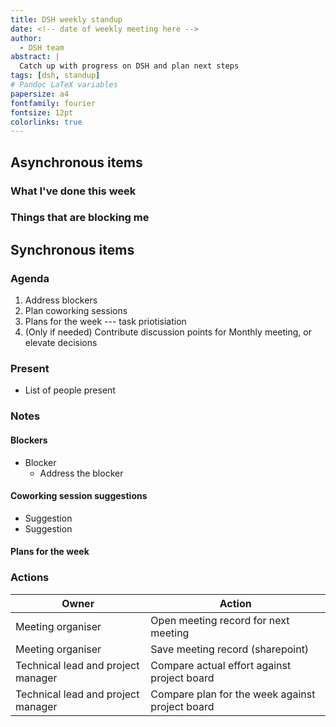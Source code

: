```yaml
---
title: DSH weekly standup
date: <!-- date of weekly meeting here -->
author:
  - DSH team
abstract: |
  Catch up with progress on DSH and plan next steps
tags: [dsh, standup]
# Pandoc LaTeX variables
papersize: a4
fontfamily: fourier
fontsize: 12pt
colorlinks: true
---
```


## Asynchronous items

<!--
Please fill these items out before the meeting.

Remember to first update the relevant issues and stories on the project board: https://github.com/orgs/alan-turing-institute/projects/111
-->

### What I've done this week

<!--
Please use the template below to report what you have been working on.
Try to update this as you work.

Please include full details for stories or issues and include links.
-->

<!--
#### Your name here

- Worked on Story Z
- Closed issue X
- Discussed problem Y
-->

### Things that are blocking me

<!--
Please use the template below to report things that are blocking you.
This may be things out of your control that you need to raise attention to.
It may also be things you would like the help or input of the team on.
-->

<!--
#### Your name here

- I don't understand bug X
- I don't feel I have the authority to do Y
- I want advice on issue Z
-->

## Synchronous items

### Agenda

1. Address blockers
2. Plan coworking sessions
3. Plans for the week --- task priotisiation
4. (Only if needed) Contribute discussion points for Monthly meeting, or elevate decisions

<!--
Please do not add additional agenda items.
Other issues can be dealt with in coworking time.
-->

### Present

- List of people present

### Notes

#### Blockers

- Blocker
  - Address the blocker

#### Coworking session suggestions

- Suggestion
- Suggestion

#### Plans for the week

<!--
Please use the template below to report what you expect or want to work on this week.

Please include full details for stories or issues and include links.
-->

<!--
##### Your name here

- Work on Story Z
- by addressing issues X
-->

### Actions

| Owner                              | Action                                          |
| -------                            | --------                                        |
| Meeting organiser                  | Open meeting record for next meeting            |
| Meeting organiser                  | Save meeting record (sharepoint)                |
| Technical lead and project manager | Compare actual effort against project board     |
| Technical lead and project manager | Compare plan for the week against project board |
